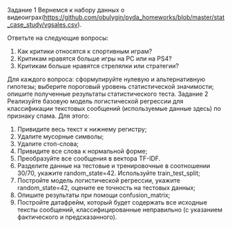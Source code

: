 Задание 1
Вернемся к набору данных о видеоиграх(https://github.com/obulygin/pyda_homeworks/blob/master/stat_case_study/vgsales.csv).

Ответьте на следующие вопросы:
1) Как критики относятся к спортивным играм?
2) Критикам нравятся больше игры на PC или на PS4?
3) Критикам больше нравятся стрелялки или стратегии?

Для каждого вопроса:
сформулируйте нулевую и альтернативную гипотезы;
выберите пороговый уровень статистической значимости;
опишите полученные результаты статистического теста.
Задание 2
Реализуйте базовую модель логистической регрессии для классификации текстовых сообщений (используемые данные здесь) по признаку спама. Для этого:

1) Привидите весь текст к нижнему регистру;
2) Удалите мусорные символы;
3) Удалите стоп-слова;
4) Привидите все слова к нормальной форме;
5) Преобразуйте все сообщения в вектора TF-IDF. 
6) Разделите данные на тестовые и тренировочные в соотношении 30/70, укажите random_state=42. Используйте train_test_split;
7) Постройте модель логистической регрессии, укажите random_state=42, оцените ее точность на тестовых данных;
8) Опишите результаты при помощи confusion_matrix;
9) Постройте датафрейм, который будет содержать все исходные тексты сообщений, классифицированные неправильно (с указанием фактического и предсказанного).
